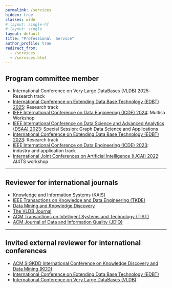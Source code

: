```yaml
---
permalink: /services
hidden: true
classes: wide
# layout: single-hf
# layout: single
layout: default
title: "Professional  Service"
author_profile: true
redirect_from: 
  - /services
  - /services.html
---
```


## Program committee member
- International Conference on Very Large DataBases (VLDB) 2025: Research track
- [International Conference on Extending Data Base Technology (EDBT) 2025](https://edbticdt2025.upc.edu/?contents=EDBT_Committee.html): Research track
- [IEEE International Conference on Data Engineering (ICDE) 2024](https://multisa2024.org/#organizers): Multisa Workshop
- [IEEE International Conference on Data Science and Advanced Analytics (DSAA) 2023](https://gradsci.github.io/): Special Session: Graph Data Science and Applications
- [International Conference on Extending Data Base Technology (EDBT) 2023](http://edbticdt2023.cs.uoi.gr/): Research track
- [IEEE International Conference on Data Engineering (ICDE) 2023](https://icde2023.ics.uci.edu/): industry and application track
- [International Joint Conferences on Artificial Intelligence (IJCAI) 2022](https://ijcai-22.org/#): AI4TS workshop

***

## Reviewer for international journals

- [Knowledge and Information Systems (KAIS)](https://www.springer.com/journal/10115)
- [IEEE Transactions on Knowledge and Data Engineering (TKDE)](https://www.computer.org/csdl/journal/tk)
- [Data Mining and Knowledge Discovery](https://www.springer.com/journal/10618) 
- [The VLDB Journal](https://www.springer.com/journal/778)
- [ACM Transactions on Intelligent Systems and Technology (TIST)](https://dl.acm.org/journal/tist)
- [ACM Journal of Data and Information Quality (JDIQ)](https://dl.acm.org/journal/jdiq)

***

## Invited external reviewer for international conferences

- [ACM SIGKDD International Conference on Knowledge Discovery and Data Mining (KDD)](https://www.kdd.org/) 
- [International Conference on Extending Data Base Technology (EDBT)](https://www.edbt.org/)
- [International Conference on Very Large DataBases (VLDB)](https://www.vldb.org/)


